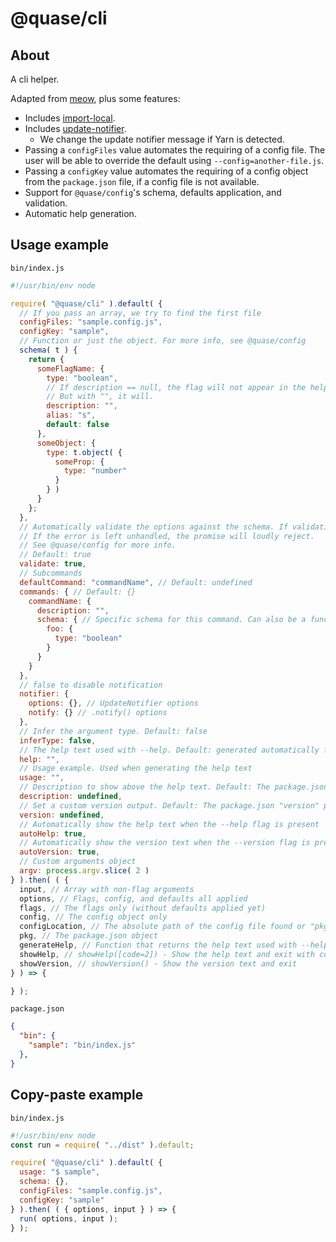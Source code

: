 # @quase/cli

## About

A cli helper.

Adapted from [meow](https://github.com/sindresorhus/meow), plus some features:

- Includes [import-local](https://github.com/sindresorhus/import-local).
- Includes [update-notifier](https://github.com/yeoman/update-notifier).
  - We change the update notifier message if Yarn is detected.
- Passing a `configFiles` value automates the requiring of a config file. The user will be able to override the default using `--config=another-file.js`.
- Passing a `configKey` value automates the requiring of a config object from the `package.json` file, if a config file is not available.
- Support for `@quase/config`'s schema, defaults application, and validation.
- Automatic help generation.

## Usage example

`bin/index.js`

```js
#!/usr/bin/env node

require( "@quase/cli" ).default( {
  // If you pass an array, we try to find the first file
  configFiles: "sample.config.js",
  configKey: "sample",
  // Function or just the object. For more info, see @quase/config
  schema( t ) {
    return {
      someFlagName: {
        type: "boolean",
        // If description == null, the flag will not appear in the help text
        // But with "", it will.
        description: "",
        alias: "s",
        default: false
      },
      someObject: {
        type: t.object( {
          someProp: {
            type: "number"
          }
        } )
      }
    };
  },
  // Automatically validate the options against the schema. If validation fails, an error is throw.
  // If the error is left unhandled, the promise will loudly reject.
  // See @quase/config for more info.
  // Default: true
  validate: true,
  // Subcommands
  defaultCommand: "commandName", // Default: undefined
  commands: { // Default: {}
    commandName: {
      description: "",
      schema: { // Specific schema for this command. Can also be a function.
        foo: {
          type: "boolean"
        }
      }
    }
  },
  // false to disable notification
  notifier: {
    options: {}, // UpdateNotifier options
    notify: {} // .notify() options
  },
  // Infer the argument type. Default: false
  inferType: false,
  // The help text used with --help. Default: generated automatically from schema
  help: "",
  // Usage example. Used when generating the help text
  usage: "",
  // Description to show above the help text. Default: The package.json "description" property
  description: undefined,
  // Set a custom version output. Default: The package.json "version" property
  version: undefined,
  // Automatically show the help text when the --help flag is present
  autoHelp: true,
  // Automatically show the version text when the --version flag is present
  autoVersion: true,
  // Custom arguments object
  argv: process.argv.slice( 2 )
} ).then( ( {
  input, // Array with non-flag arguments
  options, // Flags, config, and defaults all applied
  flags, // The flags only (without defaults applied yet)
  config, // The config object only
  configLocation, // The absolute path of the config file found or "pkg"
  pkg, // The package.json object
  generateHelp, // Function that returns the help text used with --help
  showHelp, // showHelp([code=2]) - Show the help text and exit with code
  showVersion, // showVersion() - Show the version text and exit
} ) => {

} );
```

`package.json`

```json
{
  "bin": {
    "sample": "bin/index.js"
  },
}
```

## Copy-paste example

`bin/index.js`

```js
#!/usr/bin/env node
const run = require( "../dist" ).default;

require( "@quase/cli" ).default( {
  usage: "$ sample",
  schema: {},
  configFiles: "sample.config.js",
  configKey: "sample"
} ).then( ( { options, input } ) => {
  run( options, input );
} );
```
